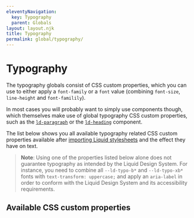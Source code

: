 ```yaml
---
eleventyNavigation:
  key: Typography
  parent: Globals
layout: layout.njk
title: Typography
permalink: global/typography/
---
```


# Typography

The typography globals consist of CSS custom properties, which you can use to either apply a `font-family` or a `font` value (combining `font-size`, `line-height` and `font-familily`).

In most cases you will probably want to simply use components though, which themselves make use of global typography CSS custom properties, such as the [`ld-paragraph`](/components/ld-paragraph/) or the [`ld-heading`](/components/ld-heading/) component.

The list below shows you all available typography related CSS custom properties available after [importing Liquid stylesheets](/liquid/getting-started/#import-stylesheets) and the effect they have on text.

> **Note**: Using one of the properties listed below alone does not guarantee typography as intended by the Liquid Design System. For instance, you need to combine all `--ld-typo-b*` and `--ld-typo-xb*` fonts with `text-transform: uppercase;` and apply an `aria-label` in order to conform with the Liquid Design System and its accessibility requirements.

## Available CSS custom properties

<docs-typography var="--ld-font-body" prop="font-family" val="'Lato', Helvetica, Arial, sans-serif"></docs-typography>
<docs-typography var="--ld-font-display" prop="font-family" val="'MWeb', Helvetica, Arial, sans-serif"></docs-typography>
<docs-typography var="--ld-typo-b1" val="3rem / 120% 'MWeb', Helvetica, Arial, sans-serif"></docs-typography>
<docs-typography var="--ld-typo-b2" val="2.5rem / 120% 'MWeb', Helvetica, Arial, sans-serif"></docs-typography>
<docs-typography var="--ld-typo-b3" val="2.25rem / 120% 'MWeb', Helvetica, Arial, sans-serif"></docs-typography>
<docs-typography var="--ld-typo-b4" val="2rem / 120% 'MWeb', Helvetica, Arial, sans-serif"></docs-typography>
<docs-typography var="--ld-typo-b5" val="1.625rem / 120% 'MWeb', Helvetica, Arial, sans-serif"></docs-typography>
<docs-typography var="--ld-typo-b6" val="1.375rem / 120% 'MWeb', Helvetica, Arial, sans-serif"></docs-typography>
<docs-typography var="--ld-typo-h1" val="2rem / 120% 'Lato', Helvetica, Arial, sans-serif"></docs-typography>
<docs-typography var="--ld-typo-h2" val="1.625rem / 120% 'Lato', Helvetica, Arial, sans-serif"></docs-typography>
<docs-typography var="--ld-typo-h3" val="1.375rem / 120% 'Lato', Helvetica, Arial, sans-serif"></docs-typography>
<docs-typography var="--ld-typo-h4" val="1.125rem / 120% 'Lato', Helvetica, Arial, sans-serif"></docs-typography>
<docs-typography var="--ld-typo-h5" val="1rem / 120% 'Lato', Helvetica, Arial, sans-serif"></docs-typography>
<docs-typography var="--ld-typo-h6" val="0.875rem / 120% 'Lato', Helvetica, Arial, sans-serif"></docs-typography>
<docs-typography var="--ld-typo-xb1" val="5.75rem / 120% 'MWeb', Helvetica, Arial, sans-serif"></docs-typography>
<docs-typography var="--ld-typo-xb2" val="4.5rem / 120% 'MWeb', Helvetica, Arial, sans-serif"></docs-typography>
<docs-typography var="--ld-typo-xb3" val="4rem / 120% 'MWeb', Helvetica, Arial, sans-serif"></docs-typography>
<docs-typography var="--ld-typo-xh1" val="5.75rem / 120% 'Lato', Helvetica, Arial, sans-serif"></docs-typography>
<docs-typography var="--ld-typo-xh2" val="4.5rem / 120% 'Lato', Helvetica, Arial, sans-serif"></docs-typography>
<docs-typography var="--ld-typo-xh3" val="4rem / 120% 'Lato', Helvetica, Arial, sans-serif"></docs-typography>
<docs-typography var="--ld-typo-xh4" val="3rem / 120% 'Lato', Helvetica, Arial, sans-serif"></docs-typography>
<docs-typography var="--ld-typo-xh5" val="2.5rem / 120% 'Lato', Helvetica, Arial, sans-serif"></docs-typography>
<docs-typography var="--ld-typo-xh6" val="2.25rem / 120% 'Lato', Helvetica, Arial, sans-serif"></docs-typography>
<docs-typography var="--ld-typo-body-l" val="1.125rem / 160% 'Lato', Helvetica, Arial, sans-serif"></docs-typography>
<docs-typography var="--ld-typo-body-m" val="1rem / 160% 'Lato', Helvetica, Arial, sans-serif"></docs-typography>
<docs-typography var="--ld-typo-body-s" val="0.875rem / 176% 'Lato', Helvetica, Arial, sans-serif"></docs-typography>
<docs-typography var="--ld-typo-body-xl" val="1.375rem / 160% 'Lato', Helvetica, Arial, sans-serif"></docs-typography>
<docs-typography var="--ld-typo-body-xs" val="0.75rem / 180% 'Lato', Helvetica, Arial, sans-serif"></docs-typography>
<docs-typography var="--ld-typo-cap-l" val="1.25rem / 140% 'Lato', Helvetica, Arial, sans-serif"></docs-typography>
<docs-typography var="--ld-typo-cap-m" val="0.875rem / 140% 'Lato', Helvetica, Arial, sans-serif"></docs-typography>
<docs-typography var="--ld-typo-label-m" val="1rem / 140% 'Lato', Helvetica, Arial, sans-serif"></docs-typography>
<docs-typography var="--ld-typo-label-s" val="0.875rem / 140% 'Lato', Helvetica, Arial, sans-serif"></docs-typography>
